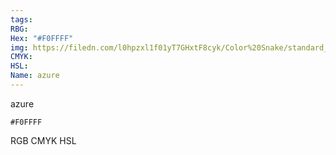```yaml
---
tags:
RBG:
Hex: "#F0FFFF"
img: https://filedn.com/l0hpzxl1f01yT7GHxtF8cyk/Color%20Snake/standard_csv_to_svg/#F0FFFF.svg
CMYK:
HSL:
Name: azure
---
```

azure
```palette
#F0FFFF
```
RGB
CMYK
HSL